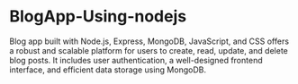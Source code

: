 # BlogApp-Using-nodejs

Blog app built with Node.js, Express, MongoDB, JavaScript, and CSS offers a robust and scalable platform for users to create, read, update, and delete blog posts. It includes user authentication, a well-designed frontend interface, and efficient data storage using MongoDB.
